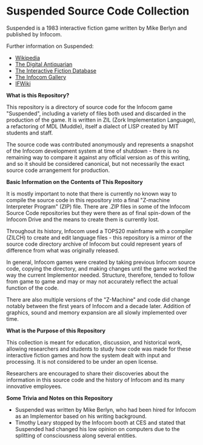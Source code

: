 # Suspended Source Code Collection

Suspended is a 1983 interactive fiction game written by Mike Berlyn and published by Infocom.

Further information on Suspended:

* [Wikipedia](https://en.wikipedia.org/wiki/Suspended_(video_game))
* [The Digital Antiquarian](https://www.filfre.net/2013/03/suspended/)
* [The Interactive Fiction Database](https://ifdb.tads.org/viewgame?id=t47hei9uq10xoar8)
* [The Infocom Gallery](https://gallery.guetech.org/suspended/suspended.html)
* [IFWiki](http://www.ifwiki.org/index.php/Suspended)

__What is this Repository?__

This repository is a directory of source code for the Infocom game "Suspended", including a variety of files both used and discarded in the production of the game. It is written in ZIL (Zork Implementation Language), a refactoring of MDL (Muddle), itself a dialect of LISP created by MIT students and staff.

The source code was contributed anonymously and represents a snapshot of the Infocom development system at time of shutdown - there is no remaining way to compare it against any official version as of this writing, and so it should be considered canonical, but not necessarily the exact source code arrangement for production.

__Basic Information on the Contents of This Repository__

It is mostly important to note that there is currently no known way to compile the source code in this repository into a final "Z-machine Interpreter Program" (ZIP) file. There are .ZIP files in some of the Infocom Source Code repositories but they were there as of final spin-down of the Infocom Drive and the means to create them is currently lost.

Throughout its history, Infocom used a TOPS20 mainframe with a compiler (ZILCH) to create and edit language files - this repository is a mirror of the source code directory archive of Infocom but could represent years of difference from what was originally released.

In general, Infocom games were created by taking previous Infocom source code, copying the directory, and making changes until the game worked the way the current Implementor needed. Structure, therefore, tended to follow from game to game and may or may not accurately reflect the actual function of the code.

There are also multiple versions of the "Z-Machine" and code did change notably between the first years of Infocom and a decade later. Addition of graphics, sound and memory expansion are all slowly implemented over time.

__What is the Purpose of this Repository__

This collection is meant for education, discussion, and historical work, allowing researchers and students to study how code was made for these interactive fiction games and how the system dealt with input and processing. It is not considered to be under an open license. 

Researchers are encouraged to share their discoveries about the information in this source code and the history of Infocom and its many innovative employees.

__Some Trivia and Notes on this Repository__

* Suspended was written by Mike Berlyn, who had been hired for Infocom as an Implementor based on his writing background.
* Timothy Leary stopped by the Infocom booth at CES and stated that Suspended had changed his low opinion on computers due to the splitting of consciousness along several entities.
